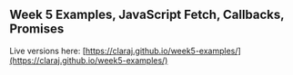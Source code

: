 ## Week 5 Examples, JavaScript Fetch, Callbacks, Promises

Live versions here: [https://claraj.github.io/week5-examples/](https://claraj.github.io/week5-examples/)